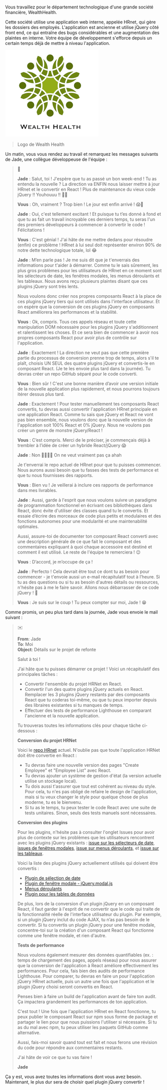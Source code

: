 # 

Vous travaillez pour le département technologique d'une grande société financière, WealthHealth. 

Cette société utilise une application web interne, appelée HRnet, qui gère les dossiers des employés. L'application est ancienne et utilise jQuery côté front end, ce qui entraîne des bugs considérables et une augmentation des plaintes en interne. Votre équipe de développement s'efforce depuis un certain temps déjà de mettre à niveau l'application. 

![Logo de Wealth Health](./docs/wealth_health_logo.jpg)
> Logo de Wealth Health

Un matin, vous vous rendez au travail et remarquez les messages suivants de Jade, une collègue développeuse de l'équipe :

>
> :speech_balloon:
>
> **Jade** : Salut, toi ! J'espère que tu as passé un bon week-end ! Tu as entendu la nouvelle ? La direction va ENFIN nous laisser mettre à jour HRnet et le convertir en React ! Plus de maintenance du vieux code jQuery !! Youhouuu !!  :tada::grin:
>
> **Vous** : Oh, vraiment ? Trop bien ! Le jour est enfin arrivé ! :scream::dancer:
>
> **Jade** : Oui, c'est tellement excitant ! Et puisque tu t’es donné à fond et que tu as fait un travail incroyable ces derniers temps, tu seras l'un des premiers développeurs à commencer à convertir le code ! Félicitations ! 
>
> **Vous** : C'est génial ! J'ai hâte de me mettre dedans pour résoudre (enfin) ce problème ! HRnet à lui seul doit représenter environ 90% de notre dette technologique totale, lol :joy:
>
> **Jade** : M’en parle pas ! Je me suis dit que je t'enverrais des informations pour t'aider à démarrer. Comme tu le sais sûrement, les plus gros problèmes pour les utilisateurs de HRnet en ce moment sont les sélecteurs de date, les fenêtres modales, les menus déroulants et les tableaux. Nous avons reçu plusieurs plaintes disant que ces plugins jQuery sont très lents.  
>
> Nous voulons donc créer nos propres composants React à la place de ces plugins jQuery tiers qui sont utilisés dans l'interface utilisateur. Et on espère que la conversion de ces plugins jQuery en composants React améliorera les performances et la stabilité.  
>
> **Vous** : Ok, compris. Tous ces appels réseau et toute cette manipulation DOM nécessaire pour les plugins jQuery s'additionnent et ralentissent les choses. Et ce sera bien de commencer à avoir nos propres composants React pour avoir plus de contrôle sur l'application. 
>
> **Jade** : Exactement ! La direction ne veut pas que cette première partie du processus de conversion prenne trop de temps, alors s'il te plaît, choisis UN SEUL des quatre plugins jQuery et convertis-le en composant React. (Je te les envoie plus tard dans la journée). Tu devras créer un repo GitHub séparé pour le code converti. 
>
> **Vous** : Bien sûr ! C'est une bonne manière  d’avoir une version initiale de la nouvelle application plus rapidement, et nous pourrons toujours itérer dessus plus tard.  
>
> **Jade** : Exactement ! Pour tester manuellement tes composants React convertis, tu devras aussi convertir l'application HRnet principale en une application React.  Comme tu sais que jQuery et React ne vont pas bien ensemble, nous voulons donc que la nouvelle version de l'application soit 100% React et 0% jQuery. Nous ne voulons pas créer un genre de monstre jQuery/React !  
>
> **Vous** : C’est compris. Merci de le préciser, je commençais déjà à trembler à l’idée de créer un hybride React/jQuery :scream:
>
> **Jade** : Non :ng_man::ng_man: On ne veut vraiment pas ça ahah
>
> Je t'enverrai le repo actuel de HRnet pour que tu puisses commencer. Nous aurons aussi besoin que tu fasses des tests de performance et que tu nous fournisses des rapports.
>
> **Vous** : Bien vu ! Je veillerai à inclure ces rapports de performance dans mes livrables.
>
> **Jade** : Aussi, garde à l'esprit que nous voulons suivre un paradigme de programmation fonctionnel en écrivant ces bibliothèques dans React, donc évite d'utiliser des classes quand tu le convertis. Et essaie d’écrire des morceaux de code plus petits et modulaires et des fonctions autonomes pour une modularité et une maintenabilité optimales.
>
> Aussi, assure-toi de documenter ton composant React converti avec une description générale de ce que fait le composant et des commentaires expliquant à quoi chaque accessoire est destiné et comment il est utilisé. Le reste de l'équipe te remerciera ! :wink:
>
> **Vous** : D’accord, je m’occupe de ça !
>
> **Jade** : Perfecto ! Cela devrait être tout ce dont tu as besoin pour commencer - je t'envoie aussi un e-mail récapitulatif  tout à l’heure. Si tu as des questions ou si tu as besoin d'autres détails ou ressources, n'hésite pas à me le faire savoir. Allons nous débarrasser de ce code jQuery ! :tada:
>
> **Vous** : Je suis sur le coup ! Tu peux compter sur moi, Jade ! :grin:
>

Comme promis, un peu plus tard dans la journée, Jade vous envoie le mail suivant :

>
> :envelope:
>
> **From**: Jade  
> **To**: Moi  
> **Object**: Détails sur le projet de refonte
>
> Salut à toi !
>
> J’ai hâte que tu puisses démarrer ce projet ! Voici un récapitulatif des principales tâches :
>
> * Convertir l'ensemble du projet HRNet en React.
> * Convertir l'un des quatre plugins jQuery actuels en React. Remplacer les 3 plugins jQuery restants par des composants React que tu coderas toi-même, ou que tu peux importer depuis des libraires existantes si tu manques de temps.
> * Effectuer des tests de performance Lighthouse en comparant l'ancienne et la nouvelle application.
>
> Tu trouveras toutes les informations clés pour chaque tâche ci-dessous :
>
> **Conversion du projet HRNet**
>
> Voici le [repo HRnet](https://github.com/OpenClassrooms-Student-Center/P12_Front-end) actuel. N'oublie pas que toute l'application HRNet doit être convertie en React :
>
> * Tu devras faire une nouvelle version des pages "Create Employee" et "Employee List" avec React.
> * Tu devras ajouter un système de gestion d'état (la version actuelle utilise un stockage local).
> * Tu dois aussi t'assurer que tout est cohérent au niveau du style. Pour cela, tu n'es pas obligé de refaire le design de l'application, mais si tu veux changer le style pour quelque chose de plus moderne, tu es le bienvenu.
> * Si tu as le temps, tu peux tester le code React avec une suite de tests unitaires. Sinon, seuls des tests manuels sont nécessaires.
>
> **Conversion des plugins**
>
> Pour les plugins, n'hésite pas à consulter l'onglet Issues pour avoir plus de contexte sur les problèmes que les utilisateurs rencontrent avec les plugins jQuery existants : [issue sur les sélecteurs de date](https://github.com/OpenClassrooms-Student-Center/P12_Front-end/issues/1), [issues de fenêtres modales](https://github.com/OpenClassrooms-Student-Center/P12_Front-end/issues/3), [issue sur menus déroulants](https://github.com/OpenClassrooms-Student-Center/P12_Front-end/issues/4), et [issue sur les tableaux](https://github.com/OpenClassrooms-Student-Center/P12_Front-end/issues/2).
>
> Voici la liste des plugins jQuery actuellement utilisés qui doivent être convertis :
>
> * [Plugin de sélection de date](https://github.com/xdan/datetimepicker)
> * [Plugin de fenêtre modale - jQuery.modal.js](https://github.com/kylefox/jquery-modal)
> * [Menus déroulants](https://github.com/jquery/jquery-ui/blob/master/ui/widgets/selectmenu.js)
> * [Plugin pour les tables de données](https://github.com/DataTables/DataTables)
>
> De plus, lors de la conversion d'un plugin jQuery en un composant React, il faut garder à l'esprit de ne convertir que le code qui traite de la fonctionnalité réelle de l'interface utilisateur du plugin. Par exemple, si un plugin jQuery inclut du code AJAX, tu n’as pas besoin de le convertir. Si tu convertis un plugin jQuery pour une fenêtre modale, concentre-toi sur la création d'un composant React qui fonctionne comme une fenêtre modale, et rien d'autre.
>
> **Tests de performance**
>
> Nous voulons également mesurer des données quantifiables (ex. : temps de chargement des pages, appels réseau) pour nous assurer que la conversion de l'application à React améliore effectivement les performances. Pour cela, fais bien des audits de performance Lighthouse. Pour comparer, tu devras en faire un pour l'application jQuery HRnet actuelle, puis un autre une fois que l'application et le plugin jQuery choisi seront convertis en React.
>
> Penses bien à faire un build de l'application avant de faire ton audit. Ça impactera grandement les performances de ton application.
>
> C'est tout ! Une fois que l'application HRnet en React fonctionne, tu peux publier le composant React sur npm sous forme de package et partager le lien pour que nous puissions l'utiliser si nécessaire. Si tu as du mal avec npm, tu peux utiliser les paquets GitHub comme alternative.
>
> Aussi, fais-moi savoir quand tout est fait et nous ferons une révision du code pour répondre aux commentaires restants.
>
> J'ai hâte de voir ce que tu vas faire !
>
> **Jade**
>

Ça y est, vous avez toutes les informations dont vous avez besoin. Maintenant, le plus dur sera de choisir quel plugin jQuery convertir !
